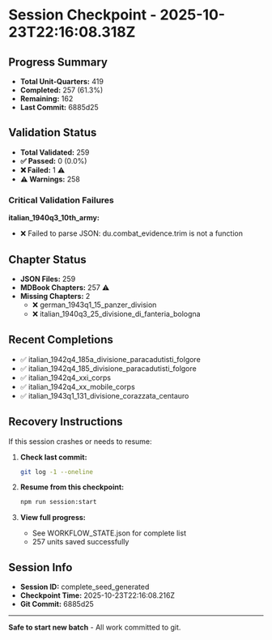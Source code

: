 # Session Checkpoint - 2025-10-23T22:16:08.318Z

## Progress Summary

- **Total Unit-Quarters:** 419
- **Completed:** 257 (61.3%)
- **Remaining:** 162
- **Last Commit:** 6885d25

## Validation Status

- **Total Validated:** 259
- **✅ Passed:** 0 (0.0%)
- **❌ Failed:** 1 ⚠️
- **⚠️ Warnings:** 258

### Critical Validation Failures

**italian_1940q3_10th_army:**
  - ❌ Failed to parse JSON: du.combat_evidence.trim is not a function

## Chapter Status

- **JSON Files:** 259
- **MDBook Chapters:** 257 ⚠️
- **Missing Chapters:** 2
  - ❌ german_1943q1_15_panzer_division
  - ❌ italian_1940q3_25_divisione_di_fanteria_bologna

## Recent Completions

- ✅ italian_1942q4_185a_divisione_paracadutisti_folgore
- ✅ italian_1942q4_185_divisione_paracadutisti_folgore
- ✅ italian_1942q4_xxi_corps
- ✅ italian_1942q4_xx_mobile_corps
- ✅ italian_1943q1_131_divisione_corazzata_centauro

## Recovery Instructions

If this session crashes or needs to resume:

1. **Check last commit:**
   ```bash
   git log -1 --oneline
   ```

2. **Resume from this checkpoint:**
   ```bash
   npm run session:start
   ```

3. **View full progress:**
   - See WORKFLOW_STATE.json for complete list
   - 257 units saved successfully

## Session Info

- **Session ID:** complete_seed_generated
- **Checkpoint Time:** 2025-10-23T22:16:08.216Z
- **Git Commit:** 6885d25

---

**Safe to start new batch** - All work committed to git.
